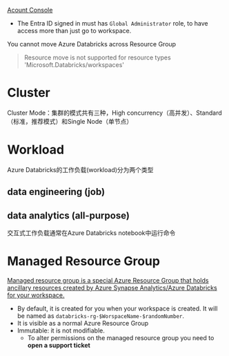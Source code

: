 [Acount Console](https://accounts.azuredatabricks.net)
- The Entra ID signed in must has `Global Administrator` role, to have access more than just go to workspace.

You cannot move Azure Databricks across Resource Group
> Resource move is not supported for resource types 'Microsoft.Databricks/workspaces'

# Cluster

Cluster Mode：集群的模式共有三种，High concurrency（高并发）、Standard（标准，推荐模式）和Single Node（单节点）

# Workload
Azure Databricks的工作负载(workload)分为两个类型
## data engineering (job)

## data analytics (all-purpose)
交互式工作负载通常在Azure Databricks notebook中运行命令

# Managed Resource Group
[Managed resource group is a special Azure Resource Group that holds ancillary resources created by Azure Synapse Analytics/Azure Databricks for your workspace.](https://learn.microsoft.com/en-us/answers/questions/762405/synapseworkspace-managedrg-and-databricks-rg)
- By default, it is created for you when your workspace is created. It will be named as `databricks-rg-$WorspaceName-$randomNumber`.
- It is visible as a normal Azure Resource Group
- Immutable: it is not modifiable.
    - To alter permissions on the managed resource group you need to **open a support ticket**